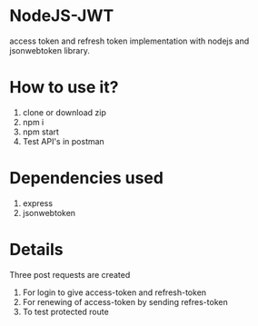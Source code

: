 # NodeJS-JWT
access token and refresh token implementation with nodejs and jsonwebtoken library.

# How to use it?
1. clone or download zip
2. npm i
3. npm start
4. Test API's in postman

# Dependencies used
1. express
2. jsonwebtoken

# Details
Three post requests are created
1. For login to give access-token and refresh-token
2. For renewing of access-token by sending refres-token
3. To test protected route

